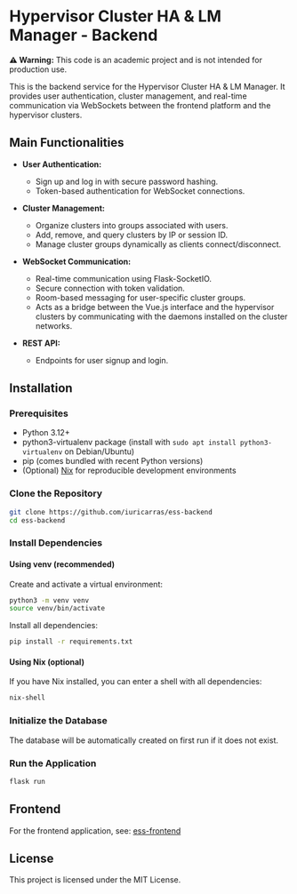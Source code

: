 # Hypervisor Cluster HA & LM Manager - Backend

**⚠️ Warning:** This code is an academic project and is not intended for production use.

This is the backend service for the Hypervisor Cluster HA & LM Manager. It provides user authentication, cluster management, and real-time communication via WebSockets between the frontend platform and the hypervisor clusters.

## Main Functionalities

- **User Authentication:**  
  - Sign up and log in with secure password hashing.
  - Token-based authentication for WebSocket connections.

- **Cluster Management:**  
  - Organize clusters into groups associated with users.
  - Add, remove, and query clusters by IP or session ID.
  - Manage cluster groups dynamically as clients connect/disconnect.

- **WebSocket Communication:**  
  - Real-time communication using Flask-SocketIO.
  - Secure connection with token validation.
  - Room-based messaging for user-specific cluster groups.
  - Acts as a bridge between the Vue.js interface and the hypervisor clusters by communicating with the daemons installed on the cluster networks.
  
- **REST API:**  
  - Endpoints for user signup and login.

## Installation

### Prerequisites

- Python 3.12+
- python3-virtualenv package (install with `sudo apt install python3-virtualenv` on Debian/Ubuntu)
- pip (comes bundled with recent Python versions)
- (Optional) [Nix](https://nixos.org/download.html) for reproducible development environments

### Clone the Repository

```sh
git clone https://github.com/iuricarras/ess-backend
cd ess-backend
```

### Install Dependencies

#### Using venv (recommended)

Create and activate a virtual environment:

```sh
python3 -m venv venv
source venv/bin/activate
```

Install all dependencies:

```sh
pip install -r requirements.txt
```

#### Using Nix (optional)

If you have Nix installed, you can enter a shell with all dependencies:

```sh
nix-shell
```

### Initialize the Database

The database will be automatically created on first run if it does not exist.

### Run the Application

```sh
flask run
```

## Frontend

For the frontend application, see: [ess-frontend](https://github.com/rodrigo-gom3s/ess-frontend)

## License

This project is licensed under the MIT License.